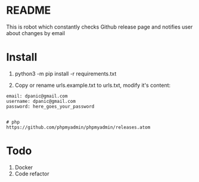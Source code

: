 # README

This is robot which constantly checks Github release page and notifies user about changes by email


# Install
1. python3 -m pip install -r requirements.txt

2. Copy or rename urls.example.txt to urls.txt, modify it's content:

```
email: dpanic@gmail.com
username: dpanic@gmail.com
password: here_goes_your_password


# php
https://github.com/phpmyadmin/phpmyadmin/releases.atom
```


# Todo
1. Docker
2. Code refactor
